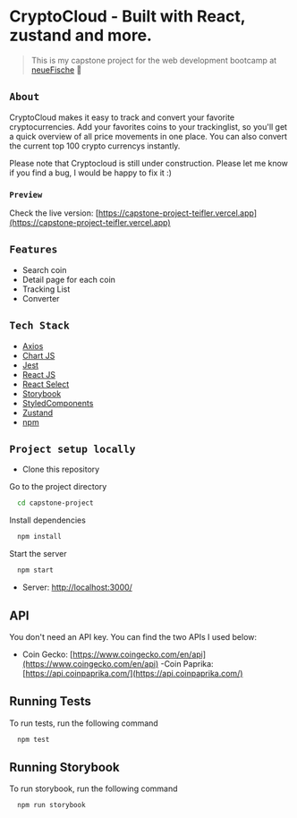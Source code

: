 # CryptoCloud - Built with React, zustand and more.

> This is my capstone project for the web development bootcamp at [neueFische](https://www.neuefische.de/weiterbildung/web-development) 🦈

## `About`

CryptoCloud makes it easy to track and convert your favorite cryptocurrencies. Add your favorites coins to your trackinglist, so you'll get a quick overview of all price movements in one place. You can also convert the current top 100 crypto currencys instantly.

Please note that Cryptocloud is still under construction. Please let me know if you find a bug, I would be happy to fix it :)

### `Preview`

Check the live version: [https://capstone-project-teifler.vercel.app](https://capstone-project-teifler.vercel.app)

## `Features`

- Search coin
- Detail page for each coin
- Tracking List
- Converter

## `Tech Stack`

- [Axios](https://axios-http.com/docs/intro)
- [Chart JS](https://www.chartjs.org/)
- [Jest](https://jestjs.io/)
- [React JS](https://reactjs.org/)
- [React Select](https://react-select.com/home)
- [Storybook](https://storybook.js.org/)
- [StyledComponents](https://styled-components.com/)
- [Zustand](https://github.com/pmndrs/zustand)
- [npm](https://www.npmjs.com/)

## `Project setup locally`

- Clone this repository

Go to the project directory

```bash
  cd capstone-project
```

Install dependencies

```bash
  npm install
```

Start the server

```bash
  npm start
```

- Server: [http://localhost:3000/](http://localhost:3000/)

## API

You don't need an API key. You can find the two APIs I used below:

- Coin Gecko: [https://www.coingecko.com/en/api](https://www.coingecko.com/en/api)
  -Coin Paprika: [https://api.coinpaprika.com/](https://api.coinpaprika.com/)

## Running Tests

To run tests, run the following command

```bash
  npm test
```

## Running Storybook

To run storybook, run the following command

```bash
  npm run storybook
```
